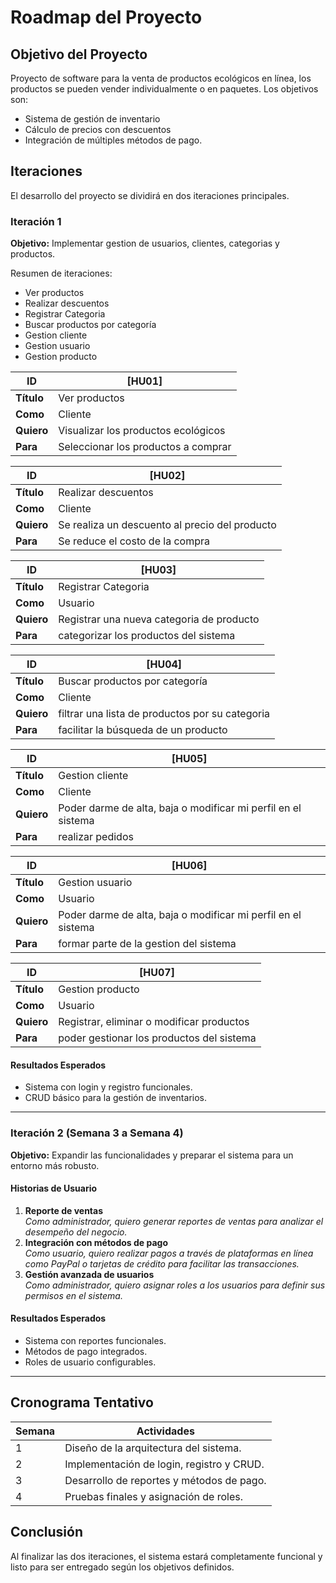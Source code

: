 # Roadmap del Proyecto 

## Objetivo del Proyecto
Proyecto de software para la venta de productos ecológicos en línea, los productos se pueden vender individualmente o en paquetes. Los objetivos son:
* Sistema de gestión de inventario 
* Cálculo de precios con descuentos 
* Integración de múltiples métodos de pago.

## Iteraciones
El desarrollo del proyecto se dividirá en dos iteraciones principales.

### Iteración 1
**Objetivo:** Implementar gestion de usuarios, clientes, categorias y productos.  

Resumen de iteraciones:
- Ver productos
- Realizar descuentos
- Registrar Categoria
- Buscar productos por categoría
- Gestion cliente
- Gestion usuario
- Gestion producto



| **ID**       | [HU01]                 |
|--------------|-------------------------|
| **Título**   | Ver productos           |
| **Como**     | Cliente                 |
| **Quiero**   | Visualizar los productos ecológicos |
| **Para**     | Seleccionar los productos a comprar |



| **ID**       | [HU02]                 |
|--------------|-------------------------|
| **Título**   | Realizar descuentos     |
| **Como**     | Cliente                 |
| **Quiero**   | Se realiza un descuento al precio del producto |
| **Para**     | Se reduce el costo de la compra |



| **ID**       | [HU03]                 |
|--------------|-------------------------|
| **Título**   | Registrar Categoria |
| **Como**     | Usuario                 |
| **Quiero**   | Registrar una nueva categoria de producto |
| **Para**     | categorizar los productos del sistema |



| **ID**       | [HU04]                 |
|--------------|-------------------------|
| **Título**   | Buscar productos por categoría |
| **Como**     | Cliente                 |
| **Quiero**   | filtrar una lista de productos por su categoria |
| **Para**     | facilitar la búsqueda de un producto |



| **ID**       | [HU05]                 |
|--------------|-------------------------|
| **Título**   | Gestion cliente       |
| **Como**     | Cliente                 |
| **Quiero**   | Poder darme de alta, baja o modificar mi perfil en el sistema |
| **Para**     | realizar pedidos |



| **ID**       | [HU06]                 |
|--------------|-------------------------|
| **Título**   | Gestion usuario       |
| **Como**     | Usuario                 |
| **Quiero**   | Poder darme de alta, baja o modificar mi perfil en el sistema |
| **Para**     | formar parte de la gestion del sistema |



| **ID**       | [HU07]                 |
|--------------|-------------------------|
| **Título**   | Gestion producto       |
| **Como**     | Usuario                 |
| **Quiero**   | Registrar, eliminar o modificar productos |
| **Para**     | poder gestionar los productos del sistema |

#### Resultados Esperados
- Sistema con login y registro funcionales.
- CRUD básico para la gestión de inventarios.

---

### Iteración 2 (Semana 3 a Semana 4)
**Objetivo:** Expandir las funcionalidades y preparar el sistema para un entorno más robusto.

#### Historias de Usuario
1. **Reporte de ventas**  
   *Como administrador, quiero generar reportes de ventas para analizar el desempeño del negocio.*
2. **Integración con métodos de pago**  
   *Como usuario, quiero realizar pagos a través de plataformas en línea como PayPal o tarjetas de crédito para facilitar las transacciones.*
3. **Gestión avanzada de usuarios**  
   *Como administrador, quiero asignar roles a los usuarios para definir sus permisos en el sistema.*

#### Resultados Esperados
- Sistema con reportes funcionales.
- Métodos de pago integrados.
- Roles de usuario configurables.

---

## Cronograma Tentativo
| Semana | Actividades                                   |
|--------|----------------------------------------------|
| 1      | Diseño de la arquitectura del sistema.       |
| 2      | Implementación de login, registro y CRUD.    |
| 3      | Desarrollo de reportes y métodos de pago.    |
| 4      | Pruebas finales y asignación de roles.       |

## Conclusión
Al finalizar las dos iteraciones, el sistema estará completamente funcional y listo para ser entregado según los objetivos definidos.
